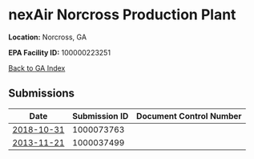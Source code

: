 # nexAir Norcross Production Plant

**Location:** Norcross, GA

**EPA Facility ID:** 100000223251

[Back to GA Index](../../index.md)

## Submissions

| Date | Submission ID | Document Control Number |
|------|--------------|-------------------------|
| [2018-10-31](submissions/1000073763.md) | 1000073763 |  |
| [2013-11-21](submissions/1000037499.md) | 1000037499 |  |
